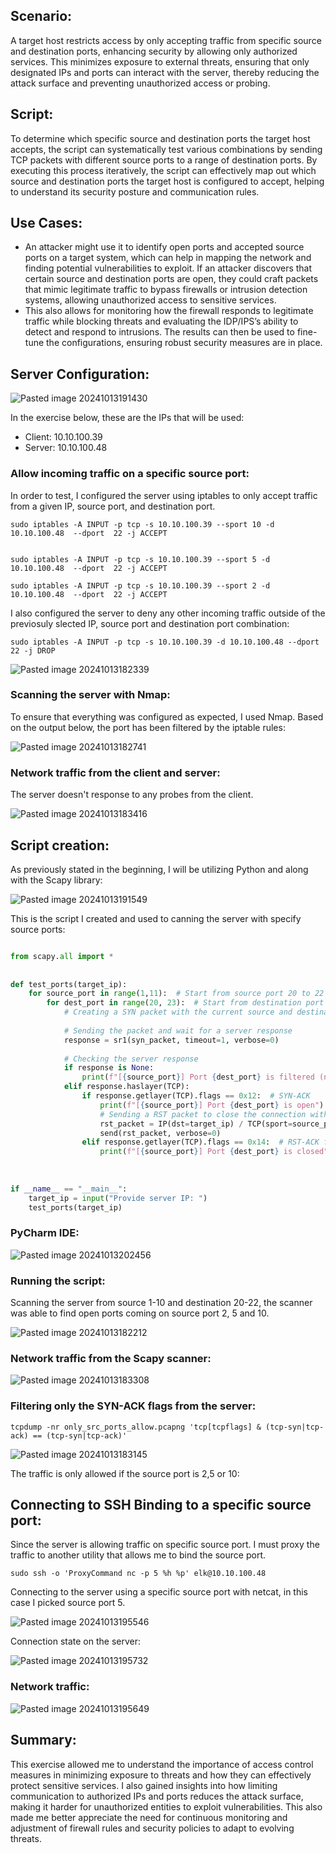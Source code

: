 ## Scenario:

A target host restricts access by only accepting traffic from specific source and destination ports, enhancing security by allowing only authorized services. This minimizes exposure to external threats, ensuring that only designated IPs and ports can interact with the server, thereby reducing the attack surface and preventing unauthorized access or probing.

## Script:

To determine which specific source and destination ports the target host accepts, the script can systematically test various combinations by sending TCP packets with different source ports to a range of destination ports. By executing this process iteratively, the script can effectively map out which source and destination ports the target host is configured to accept, helping to understand its security posture and communication rules.

## Use Cases:

+ An attacker might use it to identify open ports and accepted source ports on a target system, which can help in mapping the network and finding potential vulnerabilities to exploit. If an attacker discovers that certain source and destination ports are open, they could craft packets that mimic legitimate traffic to bypass firewalls or intrusion detection systems, allowing unauthorized access to sensitive services.
+ This also allows for monitoring how the firewall responds to legitimate traffic while blocking threats and evaluating the IDP/IPS’s ability to detect and respond to intrusions. The results can then be used to fine-tune the configurations, ensuring robust security measures are in place.


## Server Configuration:

![Pasted image 20241013191430](https://github.com/user-attachments/assets/10e07911-89e8-4505-82c6-50d81441725f)

In the exercise below, these are the IPs that will be used:

+ Client: 10.10.100.39
+ Server: 10.10.100.48

### Allow incoming traffic on a specific source port:

In order to test, I configured the server using iptables to only accept traffic from a given IP, source port, and destination port. 

```
sudo iptables -A INPUT -p tcp -s 10.10.100.39 --sport 10 -d 10.10.100.48  --dport  22 -j ACCEPT


sudo iptables -A INPUT -p tcp -s 10.10.100.39 --sport 5 -d 10.10.100.48  --dport  22 -j ACCEPT

sudo iptables -A INPUT -p tcp -s 10.10.100.39 --sport 2 -d 10.10.100.48  --dport  22 -j ACCEPT

```

I also configured the server to deny any other incoming traffic outside of the previosuly slected IP, source port and destination port combination:


```
sudo iptables -A INPUT -p tcp -s 10.10.100.39 -d 10.10.100.48 --dport  22 -j DROP
```


![Pasted image 20241013182339](https://github.com/user-attachments/assets/6afd356b-abd6-4e4b-9574-65b86aab0f32)


### Scanning the server with Nmap:

To ensure that everything was configured as expected, I used Nmap. Based on the output below, the port has been filtered by the iptable rules:

![Pasted image 20241013182741](https://github.com/user-attachments/assets/36997f92-3948-4815-a8bb-23ccd67b9b7b)

### Network traffic from the client and server:

The server doesn't response to any probes from the client.

![Pasted image 20241013183416](https://github.com/user-attachments/assets/92769562-5377-42ef-b724-79108f95634c)


## Script creation:

As previously stated in the beginning, I will be utilizing Python and along with the Scapy library:

![Pasted image 20241013191549](https://github.com/user-attachments/assets/0288b8c6-e0cc-426f-8204-29b82dd6a44e)

This is the script I created and used to canning the server with specify source ports:

```python

from scapy.all import *  
  
  
def test_ports(target_ip):  
    for source_port in range(1,11):  # Start from source port 20 to 22
        for dest_port in range(20, 23):  # Start from destination port 3127 to 3128  
            # Creating a SYN packet with the current source and destination ports            syn_packet = IP(dst=target_ip) / TCP(sport=source_port, dport=dest_port, flags="S")  
  
            # Sending the packet and wait for a server response  
            response = sr1(syn_packet, timeout=1, verbose=0)  
  
            # Checking the server response  
            if response is None:  
                print(f"[{source_port}] Port {dest_port} is filtered (no response)")  
            elif response.haslayer(TCP):  
                if response.getlayer(TCP).flags == 0x12:  # SYN-ACK  
                    print(f"[{source_port}] Port {dest_port} is open")  
                    # Sending a RST packet to close the connection with the server  
                    rst_packet = IP(dst=target_ip) / TCP(sport=source_port, dport=dest_port, flags="R")  
                    send(rst_packet, verbose=0)  
                elif response.getlayer(TCP).flags == 0x14:  # RST-ACK flag  
                    print(f"[{source_port}] Port {dest_port} is closed")  
  
  
  
if __name__ == "__main__":  
    target_ip = input("Provide server IP: ")  
    test_ports(target_ip)
```


### PyCharm IDE:

![Pasted image 20241013202456](https://github.com/user-attachments/assets/cabcdfd5-e170-4935-ac9c-0d3dcb51c02d)


### Running the script:

Scanning the server from source 1-10 and destination 20-22, the scanner was able to find open ports coming on source port 2, 5 and 10.

![Pasted image 20241013182212](https://github.com/user-attachments/assets/7b62164f-bc17-47d6-b261-e3e3f5e2f9a7)

### Network traffic from the Scapy scanner:

![Pasted image 20241013183308](https://github.com/user-attachments/assets/4afbcd18-0c88-4cf2-b814-e46e5dd70142)

### Filtering only the SYN-ACK flags from the server:

```
tcpdump -nr only_src_ports_allow.pcapng 'tcp[tcpflags] & (tcp-syn|tcp-ack) == (tcp-syn|tcp-ack)'
```
![Pasted image 20241013183145](https://github.com/user-attachments/assets/51142b2e-fe2a-4bc1-9850-17f0132792a7)

The traffic is only allowed if the source port is 2,5 or 10:

## Connecting to SSH Binding to a specific source port:

Since the server is allowing traffic on specific source port. I must proxy the traffic to another utility that allows me to bind the source port.

```
sudo ssh -o 'ProxyCommand nc -p 5 %h %p' elk@10.10.100.48
```

Connecting to the server using a specific source port with netcat, in this case I picked source port 5.

![Pasted image 20241013195546](https://github.com/user-attachments/assets/3df12fa1-ad09-4a3d-a7ea-6e8a1c44dc6c)

Connection state on the server:

![Pasted image 20241013195732](https://github.com/user-attachments/assets/89ad1474-f16d-4026-a881-d6eb7cc35142)

### Network traffic:

![Pasted image 20241013195649](https://github.com/user-attachments/assets/a0aca375-1a84-405e-8049-cff6d89b4860)

## Summary:

This exercise allowed me to understand the importance of access control measures in minimizing exposure to threats and how they can effectively protect sensitive services. I also gained insights into how limiting communication to authorized IPs and ports reduces the attack surface, making it harder for unauthorized entities to exploit vulnerabilities. This also made me better appreciate the need for continuous monitoring and adjustment of firewall rules and security policies to adapt to evolving threats.
